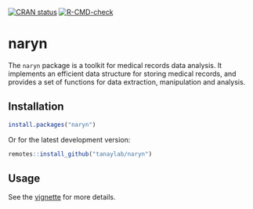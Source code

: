 <!-- badges: start -->

[![CRAN
status](https://www.r-pkg.org/badges/version/naryn)](https://CRAN.R-project.org/package=naryn)
[![R-CMD-check](https://github.com/tanaylab/naryn/actions/workflows/R-CMD-check.yaml/badge.svg)](https://github.com/tanaylab/naryn/actions/workflows/R-CMD-check.yaml)
<!-- badges: end -->

naryn
=====

The `naryn` package is a toolkit for medical records data analysis. It
implements an efficient data structure for storing medical records, and
provides a set of functions for data extraction, manipulation and
analysis.

Installation
------------

``` r
install.packages("naryn")
```

Or for the latest development version:

``` r
remotes::install_github("tanaylab/naryn")
```

Usage
-----

See the [vignette](https://tanaylab.github.io/naryn/articles/naryn.html)
for more details.
